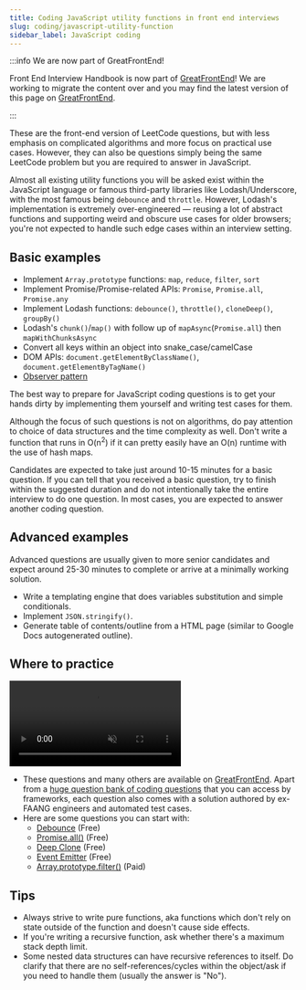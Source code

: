```yaml
---
title: Coding JavaScript utility functions in front end interviews
slug: coding/javascript-utility-function
sidebar_label: JavaScript coding
---
```


:::info We are now part of GreatFrontEnd!

Front End Interview Handbook is now part of [GreatFrontEnd](https://www.greatfrontend.com?utm_source=frontendinterviewhandbook&utm_medium=referral&fpr=frontendinterviewhandbook)! We are working to migrate the content over and you may find the latest version of this page on [GreatFrontEnd](https://www.greatfrontend.com/front-end-interview-guidebook/javascript?utm_source=frontendinterviewhandbook&utm_medium=referral&fpr=frontendinterviewhandbook).

:::

These are the front-end version of LeetCode questions, but with less emphasis on complicated algorithms and more focus on practical use cases. However, they can also be questions simply being the same LeetCode problem but you are required to answer in JavaScript.

Almost all existing utility functions you will be asked exist within the JavaScript language or famous third-party libraries like Lodash/Underscore, with the most famous being `debounce` and `throttle`. However, Lodash's implementation is extremely over-engineered — reusing a lot of abstract functions and supporting weird and obscure use cases for older browsers; you're not expected to handle such edge cases within an interview setting.

## Basic examples

- Implement `Array.prototype` functions: `map`, `reduce`, `filter`, `sort`
- Implement Promise/Promise-related APIs: `Promise`, `Promise.all`, `Promise.any`
- Implement Lodash functions: `debounce()`, `throttle()`, `cloneDeep()`, `groupBy()`
- Lodash's `chunk()`/`map()` with follow up of `mapAsync`(`Promise.all`) then `mapWithChunksAsync`
- Convert all keys within an object into snake_case/camelCase
- DOM APIs: `document.getElementByClassName()`, `document.getElementByTagName()`
- [Observer pattern](https://addyosmani.com/resources/essentialjsdesignpatterns/book/#observerpatternjavascript)

The best way to prepare for JavaScript coding questions is to get your hands dirty by implementing them yourself and writing test cases for them.

Although the focus of such questions is not on algorithms, do pay attention to choice of data structures and the time complexity as well. Don't write a function that runs in O(n<sup>2</sup>) if it can pretty easily have an O(n) runtime with the use of hash maps.

Candidates are expected to take just around 10-15 minutes for a basic question. If you can tell that you received a basic question, try to finish within the suggested duration and do not intentionally take the entire interview to do one question. In most cases, you are expected to answer another coding question.

## Advanced examples

Advanced questions are usually given to more senior candidates and expect around 25-30 minutes to complete or arrive at a minimally working solution.

- Write a templating engine that does variables substitution and simple conditionals.
- Implement `JSON.stringify()`.
- Generate table of contents/outline from a HTML page (similar to Google Docs autogenerated outline).

## Where to practice

<div class="video-container">
    <video class='gfe-webm' autoPlay muted loop>
        <source src="/gfe-features.webm" type="video/webm" />
    </video>
</div>

- These questions and many others are available on [GreatFrontEnd](https://www.greatfrontend.com?utm_source=frontendinterviewhandbook&utm_medium=referral&fpr=frontendinterviewhandbook). Apart from a [huge question bank of coding questions](https://www.greatfrontend.com/questions/js/coding/utilities?utm_source=frontendinterviewhandbook&utm_medium=referral&fpr=frontendinterviewhandbook) that you can access by frameworks, each question also comes with a solution authored by ex-FAANG engineers and automated test cases.
- Here are some questions you can start with:
  - [Debounce](https://www.greatfrontend.com/questions/javascript/debounce?utm_source=frontendinterviewhandbook&utm_medium=referral&fpr=frontendinterviewhandbook) (Free)
  - [Promise.all()](https://www.greatfrontend.com/questions/javascript/promise-all?utm_source=frontendinterviewhandbook&utm_medium=referral&fpr=frontendinterviewhandbook) (Free)
  - [Deep Clone](https://www.greatfrontend.com/questions/javascript/deep-clone?utm_source=frontendinterviewhandbook&utm_medium=referral&fpr=frontendinterviewhandbook) (Free)
  - [Event Emitter](https://www.greatfrontend.com/questions/javascript/event-emitter?utm_source=frontendinterviewhandbook&utm_medium=referral&fpr=frontendinterviewhandbook) (Free)
  - [Array.prototype.filter()](https://www.greatfrontend.com/questions/javascript/array-filter?utm_source=frontendinterviewhandbook&utm_medium=referral&fpr=frontendinterviewhandbook) (Paid)

## Tips

- Always strive to write pure functions, aka functions which don't rely on state outside of the function and doesn't cause side effects.
- If you're writing a recursive function, ask whether there's a maximum stack depth limit.
- Some nested data structures can have recursive references to itself. Do clarify that there are no self-references/cycles within the object/ask if you need to handle them (usually the answer is "No").
